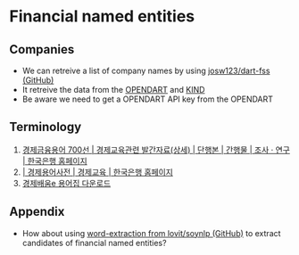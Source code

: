 # Financial named entities

## Companies

- We can retreive a list of company names by using [josw123/dart-fss (GitHub)](https://github.com/josw123/dart-fss)
- It retreive the data from the [OPENDART](https://opendart.fss.or.kr) and [KIND](https://kind.krx.co.kr)
- Be aware we need to get a OPENDART API key from the OPENDART

## Terminology

1. [경제금융용어 700선 | 경제교육관련 발간자료(상세) | 단행본 | 간행물 | 조사 · 연구 | 한국은행 홈페이지](https://www.bok.or.kr/portal/bbs/B0000249/view.do?nttId=235017&menuNo=200765&pageIndex=1)
2. [| 경제용어사전 | 경제교육 | 한국은행 홈페이지](https://www.bok.or.kr/portal/ecEdu/ecWordDicary/search.do?menuNo=200688)
3. [경제배움e 용어집 다운로드](https://www.econedu.go.kr/cmm/FileDownload.do?atchFileId=cfb96467-fb19-45a1-a7b9-05f873af5c7a&atchSer=1)

## Appendix

- How about using [word-extraction from lovit/soynlp (GitHub)](https://github.com/lovit/soynlp#word-extraction) to extract candidates of financial named entities?